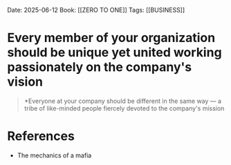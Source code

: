 Date: 2025-06-12
Book: [[ZERO TO ONE]]
Tags:  [[BUSINESS]] 

# Every member of your organization should be unique yet united working passionately on the company's vision

>*Everyone at your company should be different in the same way — a tribe of like-minded people fiercely devoted to the company's mission
# References 
- The mechanics of a mafia 